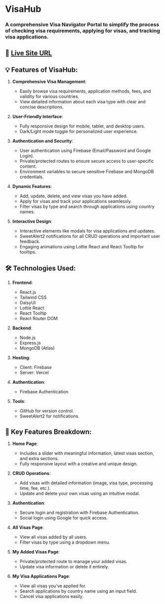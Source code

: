 # VisaHub

### A comprehensive Visa Navigator Portal to simplify the process of checking visa requirements, applying for visas, and tracking visa applications.

## 🚀 [Live Site URL](https://your-live-site-url.com)



## 💡 Features of VisaHub:

1. **Comprehensive Visa Management**:
   - Easily browse visa requirements, application methods, fees, and validity for various countries.
   - View detailed information about each visa type with clear and concise descriptions.

2. **User-Friendly Interface**:
   - Fully responsive design for mobile, tablet, and desktop users.
   - Dark/Light mode toggle for personalized user experience.

3. **Authentication and Security**:
   - User authentication using Firebase (Email/Password and Google Login).
   - Private/protected routes to ensure secure access to user-specific content.
   - Environment variables to secure sensitive Firebase and MongoDB credentials.

4. **Dynamic Features**:
   - Add, update, delete, and view visas you have added.
   - Apply for visas and track your applications seamlessly.
   - Filter visas by type and search through applications using country names.

5. **Interactive Design**:
   - Interactive elements like modals for visa applications and updates.
   - SweetAlert2 notifications for all CRUD operations and important user feedback.
   - Engaging animations using Lottie React and React Tooltip for tooltips.



## 🛠️ Technologies Used:

1. **Frontend**:
   - React.js
   - Tailwind CSS
   - DaisyUI
   - Lottie React
   - React Tooltip
   - React Router DOM

2. **Backend**:
   - Node.js
   - Express.js
   - MongoDB (Atlas)

3. **Hosting**:
   - Client: Firebase
   - Server: Vercel

4. **Authentication**:
   - Firebase Authentication

5. **Tools**:
   - GitHub for version control.
   - SweetAlert2 for notifications.



## 🌟 Key Features Breakdown:

1. **Home Page**:
   - Includes a slider with meaningful information, latest visas section, and extra sections.
   - Fully responsive layout with a creative and unique design.

2. **CRUD Operations**:
   - Add visas with detailed information (image, visa type, processing time, fee, etc.).
   - Update and delete your own visas using an intuitive modal.

3. **Authentication**:
   - Secure login and registration with Firebase Authentication.
   - Social login using Google for quick access.

4. **All Visas Page**:
   - View all visas added by all users.
   - Filter visas by type using a dropdown menu.

5. **My Added Visas Page**:
   - Private/protected route to manage your added visas.
   - Update visa information or delete it entirely.

6. **My Visa Applications Page**:
   - View all visas you’ve applied for.
   - Search applications by country name using an input field.
   - Cancel visa applications easily.


